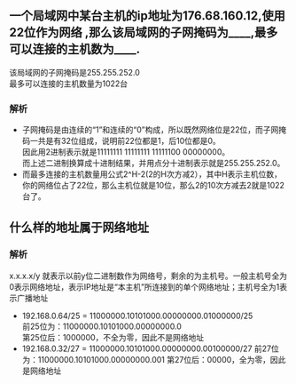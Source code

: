 ## 一个局域网中某台主机的ip地址为176.68.160.12,使用22位作为网络 ,那么该局域网的子网掩码为____,最多可以连接的主机数为____.
该局域网的子网掩码是255.255.252.0  
最多可以连接的主机数量为1022台
### 解析
- 子网掩码是由连续的“1”和连续的“0”构成，所以既然网络位是22位，而子网掩码一共是有32位组成，说明前22位都是1，后10位都是0。  
因此用2进制表示就是11111111 11111111 11111100 00000000。  
而上述二进制换算成十进制结果，并用点分十进制表示就是255.255.252.0。  
- 而最多连接的主机数量用公式2^H-2(2的H次方减2），其中H表示主机位数，你的网络位占了22位，那么主机位就是10位，那么2的10次方减去2就是1022台了。

## 什么样的地址属于网络地址
### 解析
x.x.x.x/y 就表示以前y位二进制数作为网络号，剩余的为主机号。一般主机号全为0表示网络地址，表示IP地址是“本主机”所连接到的单个网络地址；主机号全为1表示广播地址
- 192.168.0.64/25 = 11000000.10101000.00000000.01000000/25  
  前25位为：11000000.10101000.00000000.0  
  第25位后：1000000，不全为零，因此不是网络地址
- 192.168.0.32/27 = 11000000.10101000.00000000.00100000/27
  前27位为：11000000.10101000.00000000.001
  第27位后：00000，全为零，因此是网络地址 
